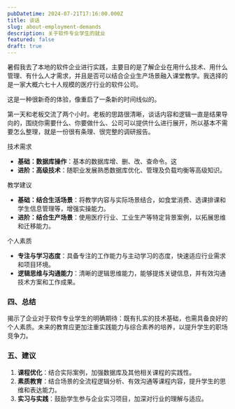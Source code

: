 ```yaml
---
pubDatetime: 2024-07-21T17:16:00.000Z
title: 谈话
slug: about-employment-demands
description: 关于软件专业学生的就业
featured: false
draft: true
---
```


暑假我去了本地的软件企业进行实践，主要目的是了解企业在用什么技术、用什么管理、有什么人才需求，并且是否可以结合企业生产场景融入课堂教学。我选择的是一家大概六七十人规模的医疗行业的软件公司。

这是一种很新奇的体验，像重启了一条新的时间线似的。

第一天和老板交流了两个小时。老板的思路很清晰，谈话内容和逻辑一直是结果导向的，围绕你需要什么、你要做什么、公司可以提供什么进行展开，所以基本不需要怎么整理，就是一份很有条理、很完整的调研报告。

技术需求
- **基础：数据库操作**：基本的数据库增、删、改、查命令。这
- **进阶：高级技术**：随职业发展熟悉数据库优化、管理及负载均衡等高级知识。

教学建议

- **基础：结合生活场景**：将教学内容与实际场景结合，如食堂消费、选课排课和学生信息管理等，增强实操能力。
- **进阶：结合生产场景**：使用医疗行业、工业生产等特定背景案例，以拓展思维和迁移能力。

个人素质

- **专注与学习态度**：具备专注的工作能力与主动学习的态度，快速适应行业需求和项目环境。
- **逻辑思维与沟通能力**：清晰的逻辑思维能力，能够提炼关键信息，并有效沟通技术方案和工作成果。

### 四、总结
揭示了企业对于软件专业学生的明确期待：既有扎实的技术基础，也需具备良好的个人素质。未来的教育应更加注重实践能力与综合素养的培养，以提升学生的职场竞争力。

### 五、建议
1. **课程优化**：结合实际案例，加强数据库及其他相关课程的实践性。
2. **素质教育**：结合场景的全流程逻辑分析、有效沟通等课程内容，提升学生的思维和表达能力。
3. **实习与实践**：鼓励学生参与企业实习项目，加深对行业的理解与适应。